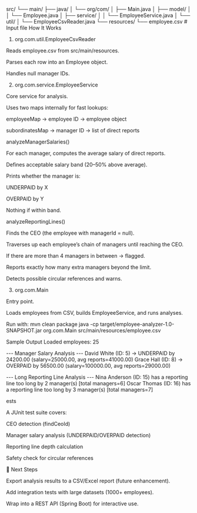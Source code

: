src/
 └── main/
     ├── java/
     │   └── org/com/
     │       ├── Main.java
     │       ├── model/
     │       │   └── Employee.java
     │       ├── service/
     │       │   └── EmployeeService.java
     │       └── util/
     │           └── EmployeeCsvReader.java
     └── resources/
         └── employee.csv   # Input file
How It Works
1. org.com.util.EmployeeCsvReader

Reads employee.csv from src/main/resources.

Parses each row into an Employee object.

Handles null manager IDs.

2. org.com.service.EmployeeService

Core service for analysis.

Uses two maps internally for fast lookups:

employeeMap → employee ID → employee object

subordinatesMap → manager ID → list of direct reports

analyzeManagerSalaries()

For each manager, computes the average salary of direct reports.

Defines acceptable salary band (20–50% above average).

Prints whether the manager is:

UNDERPAID by X

OVERPAID by Y

Nothing if within band.

analyzeReportingLines()

Finds the CEO (the employee with managerId = null).

Traverses up each employee’s chain of managers until reaching the CEO.

If there are more than 4 managers in between → flagged.

Reports exactly how many extra managers beyond the limit.

Detects possible circular references and warns.

3. org.com.Main

Entry point.

Loads employees from CSV, builds EmployeeService, and runs analyses.

Run with:
mvn clean package
java -cp target/employee-analyzer-1.0-SNAPSHOT.jar org.com.Main src/main/resources/employee.csv

Sample Output
Loaded employees: 25

--- Manager Salary Analysis ---
David White (ID: 5) -> UNDERPAID by 24200.00 (salary=25000.00, avg reports=41000.00)
Grace Hall (ID: 8) -> OVERPAID by 56500.00 (salary=100000.00, avg reports=29000.00)

--- Long Reporting Line Analysis ---
Nina Anderson (ID: 15) has a reporting line too long by 2 manager(s) [total managers=6]
Oscar Thomas (ID: 16) has a reporting line too long by 3 manager(s) [total managers=7]


ests

A JUnit test suite covers:

CEO detection (findCeoId)

Manager salary analysis (UNDERPAID/OVERPAID detection)

Reporting line depth calculation

Safety check for circular references

🚀 Next Steps

Export analysis results to a CSV/Excel report (future enhancement).

Add integration tests with large datasets (1000+ employees).

Wrap into a REST API (Spring Boot) for interactive use.
